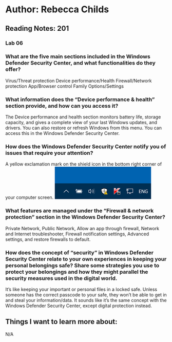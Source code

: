 # Author: Rebecca Childs
## Reading Notes: 201
### Lab 06

### What are the five main sections included in the Windows Defender Security Center, and what functionalities do they offer?
Virus/Threat protection
Device performance/Health
Firewall/Network protection
App/Browser control
Family Options/Settings
### What information does the “Device performance & health” section provide, and how can you access it?
The Device performance and health section monitors battery life, storage capacity, and gives a complete view of your last Windows updates, and drivers. You can also restore or refresh Windows from this menu. You can access this in the Windows Defender Security Center.
### How does the Windows Defender Security Center notify you of issues that require your attention?
A yellow exclamation mark on the shield icon in the bottom right corner of your computer screen.
![alt text](defender-1.png)
### What features are managed under the “Firewall & network protection” section in the Windows Defender Security Center?
Private Network, Public Network, Allow an app through firewall, Network and Internet troubleshooter, Firewall notification settings, Advanced settings, and restore firewalls to default.
### How does the concept of “security” in Windows Defender Security Center relate to your own experiences in keeping your personal belongings safe? Share some strategies you use to protect your belongings and how they might parallel the security measures used in the digital world.
It’s like keeping your important or personal files in a locked safe. Unless someone has the correct passcode to your safe, they won’t be able to get in and steal your information/data. It sounds like it’s the same concept with the Windows Defender Security Center, except digital protection instead. 
## Things I want to learn more about:
N/A